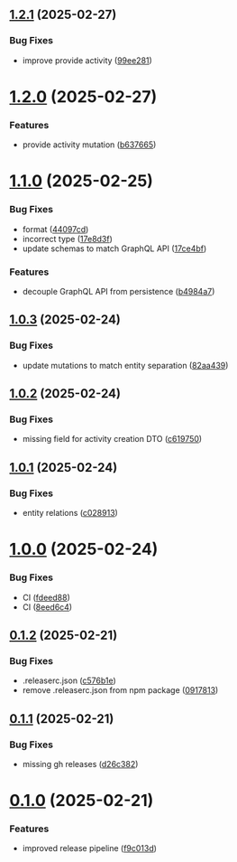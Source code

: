 ## [1.2.1](https://github.com/invenira/schemas/compare/v1.2.0...v1.2.1) (2025-02-27)


### Bug Fixes

* improve provide activity ([99ee281](https://github.com/invenira/schemas/commit/99ee2811df3434d670f1dd6b9d1536edc1e0df34))

# [1.2.0](https://github.com/invenira/schemas/compare/v1.1.0...v1.2.0) (2025-02-27)


### Features

* provide activity mutation ([b637665](https://github.com/invenira/schemas/commit/b6376650e986214d323af8dd8b842aa6087187ba))

# [1.1.0](https://github.com/invenira/schemas/compare/v1.0.3...v1.1.0) (2025-02-25)


### Bug Fixes

* format ([44097cd](https://github.com/invenira/schemas/commit/44097cd827ae95704bf5df414b40adc47c78d1e9))
* incorrect type ([17e8d3f](https://github.com/invenira/schemas/commit/17e8d3f91a8d821f1727d534fd674df086172cb8))
* update schemas to match GraphQL API ([17ce4bf](https://github.com/invenira/schemas/commit/17ce4bf96b1e7b94df985737290768f7dd2eca11))


### Features

* decouple GraphQL API from persistence ([b4984a7](https://github.com/invenira/schemas/commit/b4984a70998e1703ce4ac73ab0a9c6382ac0e6ee))

## [1.0.3](https://github.com/invenira/schemas/compare/v1.0.2...v1.0.3) (2025-02-24)


### Bug Fixes

* update mutations to match entity separation ([82aa439](https://github.com/invenira/schemas/commit/82aa439bb212e4808e5b66b05afff89bbd423092))

## [1.0.2](https://github.com/invenira/schemas/compare/v1.0.1...v1.0.2) (2025-02-24)


### Bug Fixes

* missing field for activity creation DTO ([c619750](https://github.com/invenira/schemas/commit/c6197507d090038df5f080321615232cf3a2acd9))

## [1.0.1](https://github.com/invenira/schemas/compare/v1.0.0...v1.0.1) (2025-02-24)


### Bug Fixes

* entity relations ([c028913](https://github.com/invenira/schemas/commit/c028913eecb661a66878fbbea3154d1dd78ffa4a))

# [1.0.0](https://github.com/invenira/schemas/compare/v0.1.2...v1.0.0) (2025-02-24)


### Bug Fixes

* CI ([fdeed88](https://github.com/invenira/schemas/commit/fdeed883fecbbca4d480f955ec62012b08051971))
* CI ([8eed6c4](https://github.com/invenira/schemas/commit/8eed6c438f702621a38b2dcd0db66d91e285e96d))

## [0.1.2](https://github.com/invenira/schemas/compare/v0.1.1...v0.1.2) (2025-02-21)


### Bug Fixes

* .releaserc.json ([c576b1e](https://github.com/invenira/schemas/commit/c576b1ea1b682f929b090c467c40ce35fe2ee547))
* remove .releaserc.json from npm package ([0917813](https://github.com/invenira/schemas/commit/09178135de4b11254ec7c6c123ec17a864c384d7))

## [0.1.1](https://github.com/invenira/schemas/compare/v0.1.0...v0.1.1) (2025-02-21)


### Bug Fixes

* missing gh releases ([d26c382](https://github.com/invenira/schemas/commit/d26c38244672b321686993ad663f9e20d4fd14ae))

# [0.1.0](https://github.com/invenira/schemas/compare/v0.0.4...v0.1.0) (2025-02-21)


### Features

* improved release pipeline ([f9c013d](https://github.com/invenira/schemas/commit/f9c013d7d9ea063d6d51b610071efb618a5f8372))
